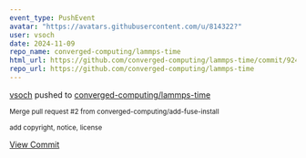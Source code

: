 ```yaml
---
event_type: PushEvent
avatar: "https://avatars.githubusercontent.com/u/814322?"
user: vsoch
date: 2024-11-09
repo_name: converged-computing/lammps-time
html_url: https://github.com/converged-computing/lammps-time/commit/924d090bda2e40f9d4dbf005c92cef97ecdfcf19
repo_url: https://github.com/converged-computing/lammps-time
---
```


<a href='https://github.com/vsoch' target='_blank'>vsoch</a> pushed to <a href='https://github.com/converged-computing/lammps-time' target='_blank'>converged-computing/lammps-time</a>

<small>Merge pull request #2 from converged-computing/add-fuse-install

add copyright, notice, license</small>

<a href='https://github.com/converged-computing/lammps-time/commit/924d090bda2e40f9d4dbf005c92cef97ecdfcf19' target='_blank'>View Commit</a>